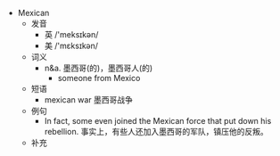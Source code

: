 - Mexican
  - 发音
    - 英 /'meksɪkən/
    - 美 /'mɛksɪkən/
  - 词义
    - n&a. 墨西哥(的)，墨西哥人(的)
      - someone from Mexico
  - 短语
    - mexican war 墨西哥战争
  - 例句
    - In fact, some even joined the Mexican force that put down his rebellion. 事实上，有些人还加入墨西哥的军队，镇压他的反叛。
  - 补充